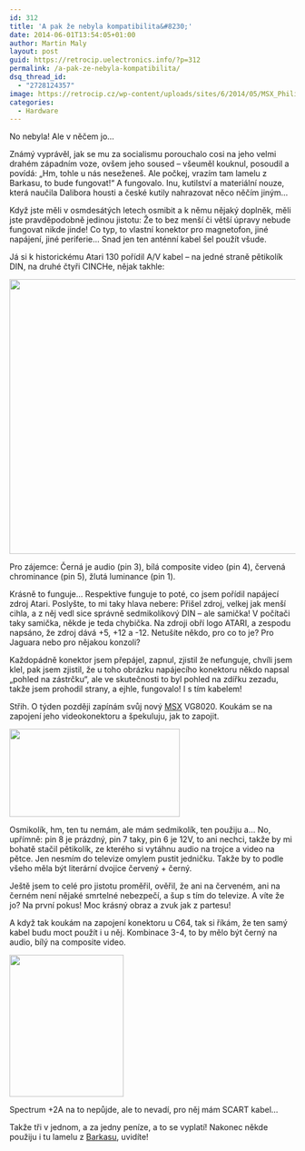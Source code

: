 ```yaml
---
id: 312
title: 'A pak že nebyla kompatibilita&#8230;'
date: 2014-06-01T13:54:05+01:00
author: Martin Maly
layout: post
guid: https://retrocip.uelectronics.info/?p=312
permalink: /a-pak-ze-nebyla-kompatibilita/
dsq_thread_id:
  - "2728124357"
image: https://retrocip.cz/wp-content/uploads/sites/6/2014/05/MSX_Philips_VG8020-604x198.jpg
categories:
  - Hardware
---
```

No nebyla! Ale v něčem jo&#8230;

<!--more-->

Známý vyprávěl, jak se mu za socialismu porouchalo cosi na jeho velmi drahém západním voze, ovšem jeho soused &#8211; všeuměl kouknul, posoudil a povídá: &#8222;Hm, tohle u nás neseženeš. Ale počkej, vrazím tam lamelu z Barkasu, to bude fungovat!&#8220; A fungovalo. Inu, kutilství a materiální nouze, která naučila Dalibora housti a české kutily nahrazovat něco něčím jiným&#8230;

Když jste měli v osmdesátých letech osmibit a k němu nějaký doplněk, měli jste pravděpodobně jedinou jistotu: Že to bez menší či větší úpravy nebude fungovat nikde jinde! Co typ, to vlastní konektor pro magnetofon, jiné napájení, jiné periferie&#8230; Snad jen ten anténní kabel šel použít všude.

Já si k historickému Atari 130 pořídil A/V kabel &#8211; na jedné straně pětikolík DIN, na druhé čtyři CINCHe, nějak takhle:

<img loading="lazy" class="aligncenter size-medium wp-image-313" src="https://retrocip.uelectronics.info/wp-content/uploads/sites/6/2014/06/T2eC16RwsE9suwydzfBRtT7hTQ60_57-650x484.jpg" alt="" width="650" height="484" srcset="https://retrocip.cz/wp-content/uploads/sites/6/2014/06/T2eC16RwsE9suwydzfBRtT7hTQ60_57-650x484.jpg 650w, https://retrocip.cz/wp-content/uploads/sites/6/2014/06/T2eC16RwsE9suwydzfBRtT7hTQ60_57-1024x762.jpg 1024w, https://retrocip.cz/wp-content/uploads/sites/6/2014/06/T2eC16RwsE9suwydzfBRtT7hTQ60_57.jpg 1600w" sizes="(max-width: 650px) 100vw, 650px" /> 

Pro zájemce: Černá je audio (pin 3), bílá composite video (pin 4), červená chrominance (pin 5), žlutá luminance (pin 1).

Krásně to funguje&#8230; Respektive funguje to poté, co jsem pořídil napájecí zdroj Atari. Poslyšte, to mi taky hlava nebere: Přišel zdroj, velkej jak menší cihla, a z něj vedl sice správně sedmikolíkový DIN &#8211; ale samička! V počítači taky samička, někde je teda chybička. Na zdroji obří logo ATARI, a zespodu napsáno, že zdroj dává +5, +12 a -12. Netušíte někdo, pro co to je? Pro Jaguara nebo pro nějakou konzoli?

Každopádně konektor jsem přepájel, zapnul, zjistil že nefunguje, chvíli jsem klel, pak jsem zjistil, že u toho obrázku napájecího konektoru někdo napsal &#8222;pohled na zástrčku&#8220;, ale ve skutečnosti to byl pohled na zdířku zezadu, takže jsem prohodil strany, a ejhle, fungovalo! I s tím kabelem!

Střih. O týden později zapínám svůj nový [MSX](https://retrocip.uelectronics.info/msx/ "MSX") VG8020. Koukám se na zapojení jeho videokonektoru a špekuluju, jak to zapojit.

<img loading="lazy" class="aligncenter size-full wp-image-314" src="https://retrocip.uelectronics.info/wp-content/uploads/sites/6/2014/06/vg8020_video.jpg" alt="" width="300" height="155" /> 

Osmikolík, hm, ten tu nemám, ale mám sedmikolík, ten použiju a&#8230; No, upřímně: pin 8 je prázdný, pin 7 taky, pin 6 je 12V, to ani nechci, takže by mi bohatě stačil pětikolík, ze kterého si vytáhnu audio na trojce a video na pětce. Jen nesmím do televize omylem pustit jedničku. Takže by to podle všeho měla být literární dvojice červený + černý.

Ještě jsem to celé pro jistotu proměřil, ověřil, že ani na červeném, ani na černém není nějaké smrtelné nebezpečí, a šup s tím do televize. A víte že jo? Na první pokus! Moc krásný obraz a zvuk jak z partesu!

A když tak koukám na zapojení konektoru u C64, tak si říkám, že ten samý kabel budu moct použít i u něj. Kombinace 3-4, to by mělo být černý na audio, bílý na composite video.

<img loading="lazy" class="aligncenter size-full wp-image-315" src="https://retrocip.uelectronics.info/wp-content/uploads/sites/6/2014/06/post-119-1053723058_thumb.png" alt="" width="201" height="250" /> 

Spectrum +2A na to nepůjde, ale to nevadí, pro něj mám SCART kabel&#8230;

Takže tři v jednom, a za jedny peníze, a to se vyplatí! Nakonec někde použiju i tu lamelu z [Barkasu](https://cs.wikipedia.org/wiki/Barkas), uvidíte!